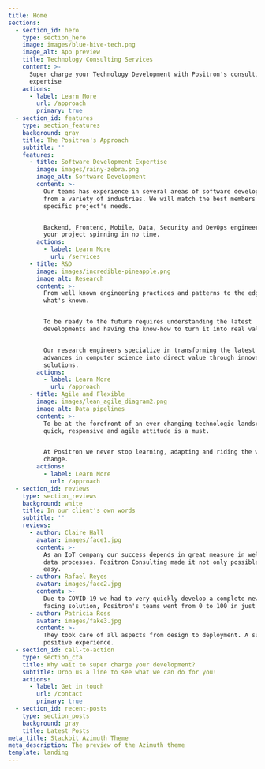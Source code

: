 ```yaml
---
title: Home
sections:
  - section_id: hero
    type: section_hero
    image: images/blue-hive-tech.png
    image_alt: App preview
    title: Technology Consulting Services
    content: >-
      Super charge your Technology Development with Positron's consulting
      expertise 
    actions:
      - label: Learn More
        url: /approach
        primary: true
  - section_id: features
    type: section_features
    background: gray
    title: The Positron's Approach
    subtitle: ''
    features:
      - title: Software Development Expertise
        image: images/rainy-zebra.png
        image_alt: Software Development
        content: >-
          Our teams has experience in several areas of software development and
          from a variety of industries. We will match the best members to the
          specific project's needs. 


          Backend, Frontend, Mobile, Data, Security and DevOps engineers to get
          your project spinning in no time.
        actions:
          - label: Learn More
            url: /services
      - title: R&D
        image: images/incredible-pineapple.png
        image_alt: Research
        content: >-
          From well known engineering practices and patterns to the edge of
          what's known. 


          To be ready to the future requires understanding the latest
          developments and having the know-how to turn it into real value.


          Our research engineers specialize in transforming the latest available
          advances in computer science into direct value through innovative
          solutions.
        actions:
          - label: Learn More
            url: /approach
      - title: Agile and Flexible
        image: images/lean_agile_diagram2.png
        image_alt: Data pipelines
        content: >-
          To be at the forefront of an ever changing technologic landscape a
          quick, responsive and agile attitude is a must.


          At Positron we never stop learning, adapting and riding the waves of
          change.
        actions:
          - label: Learn More
            url: /approach
  - section_id: reviews
    type: section_reviews
    background: white
    title: In our client's own words
    subtitle: ''
    reviews:
      - author: Claire Hall
        avatar: images/face1.jpg
        content: >-
          As an IoT company our success depends in great measure in well managed
          data processes. Positron Consulting made it not only possible but also
          easy.
      - author: Rafael Reyes
        avatar: images/face2.jpg
        content: >-
          Due to COVID-19 we had to very quickly develop a complete new customer
          facing solution, Positron's teams went from 0 to 100 in just 7 weeks!
      - author: Patricia Ross
        avatar: images/fake3.jpg
        content: >-
          They took care of all aspects from design to deployment. A super
          positive experience.
  - section_id: call-to-action
    type: section_cta
    title: Why wait to super charge your development?
    subtitle: Drop us a line to see what we can do for you!
    actions:
      - label: Get in touch
        url: /contact
        primary: true
  - section_id: recent-posts
    type: section_posts
    background: gray
    title: Latest Posts
meta_title: Stackbit Azimuth Theme
meta_description: The preview of the Azimuth theme
template: landing
---
```


